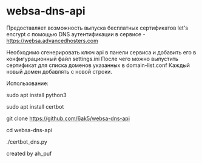 # websa-dns-api
Предоставляет возможность выпуска бесплатных сертификатов let's encrypt с помощью DNS аутентификации
в сервисе - https://websa.advancedhosters.com

Необходимо сгенерировать ключ api в панели сервиса и добавить его в конфигурационный файл settings.ini
После чего можно выпустить сертификат для списка доменов указанных в domain-list.conf
Каждый новый домен добавлять с новой строки.

Использование:

sudo apt install python3

sudo apt install certbot

git clone https://github.com/6ak5/websa-dns-api

cd websa-dns-api

./certbot_dns.py

created by ah_puf

